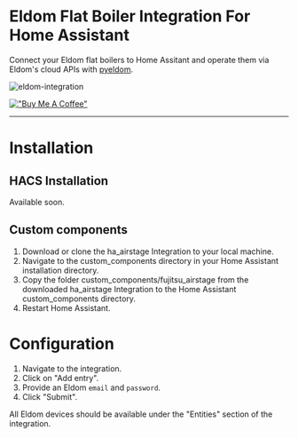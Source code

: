 # Eldom Flat Boiler Integration For Home Assistant

Connect your Eldom flat boilers to Home Assitant and operate them via Eldom's cloud APIs with [pyeldom](https://github.com/qbaware/pyeldom).

![eldom-integration](https://github.com/user-attachments/assets/f190a7bd-8726-44e1-a194-f3d66dd65c43)


[!["Buy Me A Coffee"](https://www.buymeacoffee.com/assets/img/custom_images/orange_img.png)](https://www.buymeacoffee.com/danielgospodinow)

--- 

# Installation

## HACS Installation
Available soon.

## Custom components

1. Download or clone the ha_airstage Integration to your local machine.
2. Navigate to the custom_components directory in your Home Assistant installation directory.
3. Copy the folder custom_components/fujitsu_airstage from the downloaded ha_airstage Integration to the Home Assistant custom_components directory.
4. Restart Home Assistant.

# Configuration

1. Navigate to the integration.
2. Click on "Add entry".
3. Provide an Eldom `email` and `password`.
4. Click "Submit".

All Eldom devices should be available under the "Entities" section of the integration.
